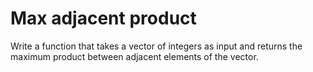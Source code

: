 # Max adjacent product
Write a function that takes a vector of integers as input and returns the maximum product between adjacent elements of the vector.
